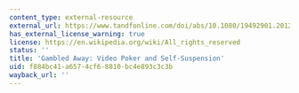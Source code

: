 ```yaml
---
content_type: external-resource
external_url: https://www.tandfonline.com/doi/abs/10.1080/19492901.2012.11728356
has_external_license_warning: true
license: https://en.wikipedia.org/wiki/All_rights_reserved
status: ''
title: 'Gambled Away: Video Poker and Self-Suspension'
uid: f884bc41-a657-4cf6-8810-bc4e893c3c3b
wayback_url: ''
---
```


